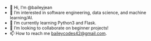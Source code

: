 - 👋 Hi, I’m @baileyjean
- 👀 I’m interested in software engineering, data science, and machine learning/AI.
- 🌱 I’m currently learning Python3 and Flask.
- 💞️ I’m looking to collaborate on beginner projects!
- 📫 How to reach me baileycodes42@gmail.com.

<!---
baileyjean/baileyjean is a ✨ special ✨ repository because its `README.md` (this file) appears on your GitHub profile.
You can click the Preview link to take a look at your changes.
--->
